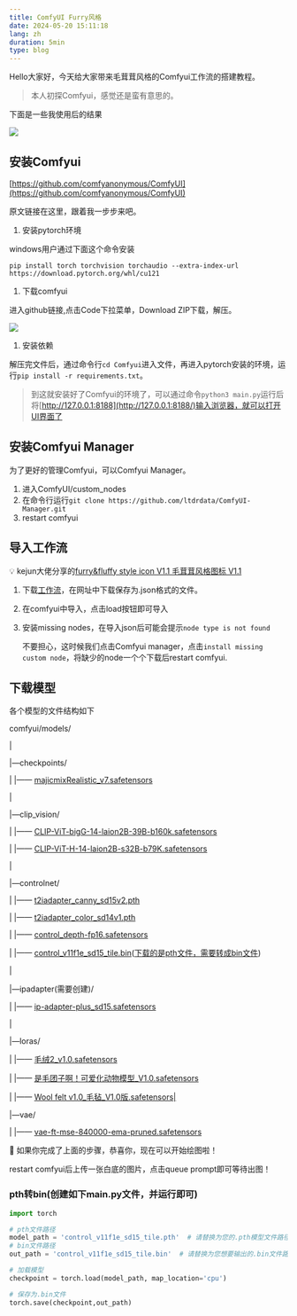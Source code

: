 ```yaml
---
title: ComfyUI Furry风格
date: 2024-05-20 15:11:18
lang: zh
duration: 5min
type: blog
---
```


Hello大家好，今天给大家带来毛茸茸风格的Comfyui工作流的搭建教程。

> 本人初探Comfyui，感觉还是蛮有意思的。

下面是一些我使用后的结果

![](/images/comfyui-furry-1.png)

## 安装Comfyui

[https://github.com/comfyanonymous/ComfyUI](https://github.com/comfyanonymous/ComfyUI)

原文链接在这里，跟着我一步步来吧。

1. 安装pytorch环境

windows用户通过下面这个命令安装

`pip install torch torchvision torchaudio --extra-index-url https://download.pytorch.org/whl/cu121`

1. 下载comfyui

进入github链接,点击Code下拉菜单，Download ZIP下载，解压。

![](/images/comfyui-furry-2.png)

1. 安装依赖

解压完文件后，通过命令行`cd Comfyui`进入文件，再进入pytorch安装的环境，运行`pip install -r requirements.txt`。

> 到这就安装好了Comfyui的环境了，可以通过命令`python3 main.py`运行后将[http://127.0.0.1:8188](http://127.0.0.1:8188/)输入浏览器，就可以打开UI界面了

## 安装Comfyui Manager

为了更好的管理Comfyui，可以Comfyui Manager。

1. 进入ComfyUI/custom_nodes
2. 在命令行运行`git clone https://github.com/ltdrdata/ComfyUI-Manager.git`
3. restart comfyui

## 导入工作流

💡 kejun大佬分享的[furry&fluffy style icon V1.1 毛茸茸风格图标 V1.1](https://openart.ai/workflows/kejun/furry-icon/XueYOY1PYXXAHMcarWl8)

1. 下载[工作流](https://openart.ai/workflows/kejun/furry-icon/XueYOY1PYXXAHMcarWl8)，在网址中下载保存为.json格式的文件。

2. 在comfyui中导入，点击load按钮即可导入

3. 安装missing nodes，在导入json后可能会提示`node type is not found`

   不要担心，这时候我们点击Comfyui manager，点击`install missing custom node`，将缺少的node一个个下载后restart comfyui.

## 下载模型

各个模型的文件结构如下

comfyui/models/

|

|—checkpoints/

| |—— [majicmixRealistic_v7.safetensors](https://civitai.com/models/43331/majicmix-realistic)

|

|—clip_vision/

| |—— [CLIP-ViT-bigG-14-laion2B-39B-b160k.safetensors](https://huggingface.co/h94/IP-Adapter/resolve/main/models/image_encoder/model.safetensors)

| |—— [CLIP-ViT-H-14-laion2B-s32B-b79K.safetensors](https://huggingface.co/h94/IP-Adapter/resolve/main/sdxl_models/image_encoder/model.safetensors)

|

|—controlnet/

| |—— [t2iadapter_canny_sd15v2.pth](https://huggingface.co/TencentARC/T2I-Adapter/resolve/main/models/t2iadapter_canny_sd15v2.pth?download=true)

| |—— [t2iadapter_color_sd14v1.pth](https://huggingface.co/TencentARC/T2I-Adapter/resolve/main/models/t2iadapter_color_sd14v1.pth?download=true)

| |—— [control_depth-fp16.safetensors](https://huggingface.co/webui/ControlNet-modules-safetensors/resolve/main/control_depth-fp16.safetensors?download=true)

| |—— [control_v11f1e_sd15_tile.bin](https://huggingface.co/lllyasviel/control_v11f1e_sd15_tile)([下载的是pth文件，需要转成bin文件](https://www.notion.so/Comfyui-furry-af6de0d18bcf443c8c456f57980800b7?pvs=21))

|

|—ipadapter(需要创建)/

| |—— [ip-adapter-plus_sd15.safetensors](https://huggingface.co/h94/IP-Adapter/resolve/main/models/ip-adapter-plus_sd15.safetensors)

|

|—loras/

| |—— [毛绒2_v1.0.safetensors](https://www.liblib.art/modelinfo/da0bb8cf61094f32bc36607e58fb3aa1)

| |—— [是毛团子啊！可爱化动物模型\_V1.0.safetensors](https://www.liblib.art/modelinfo/c17051f8b3b74f29955bffaedc649fcc)

| |—— [Wool felt v1.0\_毛毡\_V1.0版.safetensors|](https://www.liblib.art/modelinfo/77be9311a31b463da2af682c2c849052)

|—vae/

| |—— [vae-ft-mse-840000-ema-pruned.safetensors](https://huggingface.co/stabilityai/sd-vae-ft-mse-original/resolve/main/vae-ft-mse-840000-ema-pruned.safetensors?download=true)

<aside>
🎉 如果你完成了上面的步骤，恭喜你，现在可以开始绘图啦！

</aside>

restart comfyui后上传一张白底的图片，点击queue prompt即可等待出图！

### pth转bin(创建如下main.py文件，并运行即可)

```python
import torch

# pth文件路径
model_path = 'control_v11f1e_sd15_tile.pth'  # 请替换为您的.pth模型文件路径
# bin文件路径
out_path = 'control_v11f1e_sd15_tile.bin'  # 请替换为您想要输出的.bin文件路径

# 加载模型
checkpoint = torch.load(model_path, map_location='cpu')

# 保存为.bin文件
torch.save(checkpoint,out_path)
```
